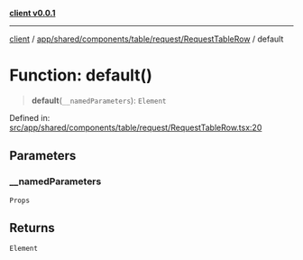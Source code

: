 [**client v0.0.1**](../../../../../../../README.md)

***

[client](../../../../../../../README.md) / [app/shared/components/table/request/RequestTableRow](../README.md) / default

# Function: default()

> **default**(`__namedParameters`): `Element`

Defined in: [src/app/shared/components/table/request/RequestTableRow.tsx:20](https://github.com/petelc/WMS/blob/0ba5e61a5ede3de744df1a5839724fa19a2a534f/client/src/app/shared/components/table/request/RequestTableRow.tsx#L20)

## Parameters

### \_\_namedParameters

`Props`

## Returns

`Element`
